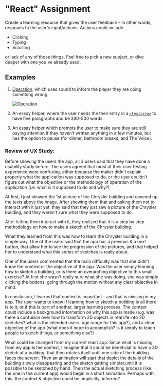# "React" Assignment

Create a learning resource that gives the user feedback – in other words, responds to the user's input/actions. Actions could include:

* Clicking
* Typing
* Scrolling

or lack of any of those things. Feel free to pick a new subject, or dive deeper with one you've already used.

## Examples

1. [Operation](http://en.wikipedia.org/wiki/Operation_(game)), which uses sound to inform the player they are doing something wrong.

    [![Operation](http://img.youtube.com/vi/_6MAkLJ79LE/0.jpg)](http://www.youtube.com/watch?v=_6MAkLJ79LE)

1. An essay helper, where the user needs the their entry in a [`<textarea>`](https://developer.mozilla.org/en-US/docs/Web/HTML/Element/textarea) to have five paragraphs and be 300-500 words.
1. An essay helper which prompts the user to make sure they are still paying attention if they haven't written anything in a few minutes, but has the option to pause (for dinner, bathroom breaks, and The Voice).

### Review of UX Study:

Before showing the users the app, all 3 users said that they have done a usability study before.
The users agreed that most of their user testing experience were confusing, either because
the maker didn't explain properly what the application was supposed to do, or the user
couldn't figure out what the objective or the methodology of operation of the application (i.e.
what is it supposed to do and why?)

At first, I just showed the 1st picture of the Chrysler building and covered up the
texts above the image. After showing them that and asking them not to interact with it just yet,
they said that they just saw a picture of the Chrysler building, and
they weren't sure what they were supposed to do.

After letting them interact with it, they realized that it is a
step by step methodology on how to make a sketch of the Chrysler building.

What they learned from this was how to learn the Chrysler building in a
simple way. One of the users said that the app has a previous & a next button,
that allow her to see the progression of the pictures, and that
helped her to understand what this series of sketches is really about.

One of the users commented that the main difficulty was that she didn't know
the context or the objective of the app. Was the user simply learning how to sketch
a building, or is there an overarching objective to this small exercise? At first
she wasn't really sure what she was doing, she was simply clicking the buttons,
going through the motion without any clear objective in mind.

In conclusion, I learned that context is important - and that is missing in my app.
The user wants to know if learning how to sketch a building is all there is to it,
or if this is part of another, larger learning process. The context could include
a background information on why this app is made (e.g. was there a confusion over
how to transform 3D objects in real life into 2D sketches? what is the intended
users' age range for this app?), and a clear objective of the app (what does it hope
to accomplish? is it simply to teach people to sketch things, or something else?)

What could be changed from my current react app:
Since what is missing from my app is the context, I imagine that it could be beneficial to
have a 3D sketch of a building, that then rotates itself until one side of the building faces the
screen. Then an animation will start that depict the details of the building slowly disappearing
and the sketch getting simpler,until it is possible to be sketched by hand. Then the actual
sketching process (like the one in the current app) would begin in a short animation.
Perhaps with this, the context & objective could be, implicitly, inferred?
